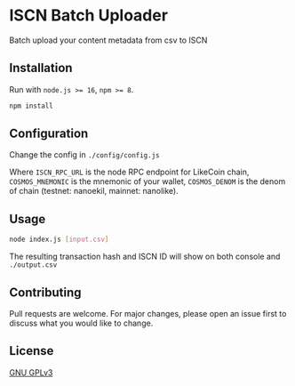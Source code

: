# ISCN Batch Uploader

Batch upload your content metadata from csv to ISCN

## Installation

Run with `node.js >= 16`, `npm >= 8`.

```bash
npm install
```

## Configuration

Change the config in `./config/config.js`

Where `ISCN_RPC_URL` is the node RPC endpoint for LikeCoin chain, `COSMOS_MNEMONIC` is the mnemonic of your wallet, `COSMOS_DENOM` is the denom of chain (testnet: nanoekil, mainnet: nanolike).

## Usage

```bash
node index.js [input.csv]
```

The resulting transaction hash and ISCN ID will show on both console and `./output.csv`

## Contributing

Pull requests are welcome. For major changes, please open an issue first to discuss what you would like to change.

## License

[GNU GPLv3](https://choosealicense.com/licenses/gpl-3.0/)